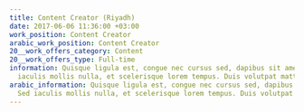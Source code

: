 ```yaml
---
title: Content Creator (Riyadh)
date: 2017-06-06 11:36:00 +03:00
work_position: Content Creator
arabic_work_position: Content Creator
20__work_offers_category: Content
20__work_offers_type: Full-time
information: Quisque ligula est, congue nec cursus sed, dapibus sit amet massa. Sed
  iaculis mollis nulla, et scelerisque lorem tempus. Duis volutpat mattis dui.
arabic_information: Quisque ligula est, congue nec cursus sed, dapibus sit amet massa.
  Sed iaculis mollis nulla, et scelerisque lorem tempus. Duis volutpat mattis dui.
---
```


